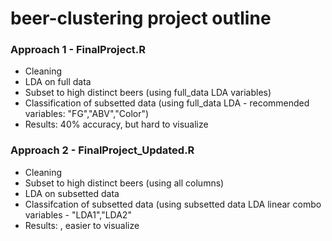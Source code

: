 # beer-clustering project outline

### Approach 1 - FinalProject.R
* Cleaning
* LDA on full data
* Subset to high distinct beers (using full_data LDA variables)
* Classification of subsetted data (using full_data LDA - recommended variables: "FG","ABV","Color")
* Results: 40% accuracy, but hard to visualize

### Approach 2 - FinalProject_Updated.R
* Cleaning
* Subset to high distinct beers (using all columns)
* LDA on subsetted data
* Classifcation of subsetted data (using subsetted data LDA linear combo variables - "LDA1","LDA2"
* Results:          , easier to visualize
